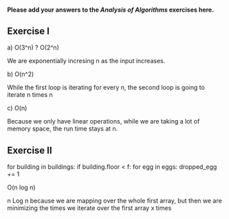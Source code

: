 #### Please add your answers to the ***Analysis of  Algorithms*** exercises here.

## Exercise I

a) O(3^n) ? O(2^n)

We are exponentially incresing n as the input increases.

b) O(n^2)

While the first loop is iterating for every n, the second loop is going to iterate n times n


c) O(n)

Because we only have linear operations, while we are taking a lot of memory space, the run time stays at n.

## Exercise II

for building in buildings:
  if building.floor < f:
    for egg in eggs:
      dropped_egg += 1

O(n log n)

n Log n because we are mapping over the whole first array, but then we are minimizing the times we iterate over the first array x times
